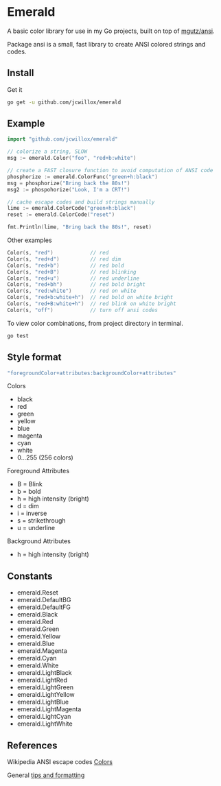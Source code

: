 # Emerald

A basic color library for use in my Go projects, built on top of [mgutz/ansi](https://github.com/mgutz/ansi).

Package ansi is a small, fast library to create ANSI colored strings and codes.

## Install

Get it

```sh
go get -u github.com/jcwillox/emerald
```

## Example

```go
import "github.com/jcwillox/emerald"

// colorize a string, SLOW
msg := emerald.Color("foo", "red+b:white")

// create a FAST closure function to avoid computation of ANSI code
phosphorize := emerald.ColorFunc("green+h:black")
msg = phosphorize("Bring back the 80s!")
msg2 := phospohorize("Look, I'm a CRT!")

// cache escape codes and build strings manually
lime := emerald.ColorCode("green+h:black")
reset := emerald.ColorCode("reset")

fmt.Println(lime, "Bring back the 80s!", reset)
```

Other examples

```go
Color(s, "red")            // red
Color(s, "red+d")          // red dim
Color(s, "red+b")          // red bold
Color(s, "red+B")          // red blinking
Color(s, "red+u")          // red underline
Color(s, "red+bh")         // red bold bright
Color(s, "red:white")      // red on white
Color(s, "red+b:white+h")  // red bold on white bright
Color(s, "red+B:white+h")  // red blink on white bright
Color(s, "off")            // turn off ansi codes
```

To view color combinations, from project directory in terminal.

```sh
go test
```

## Style format

```go
"foregroundColor+attributes:backgroundColor+attributes"
```

Colors

* black
* red
* green
* yellow
* blue
* magenta
* cyan
* white
* 0...255 (256 colors)

Foreground Attributes

* B = Blink
* b = bold
* h = high intensity (bright)
* d = dim
* i = inverse
* s = strikethrough
* u = underline

Background Attributes

* h = high intensity (bright)

## Constants

* emerald.Reset
* emerald.DefaultBG
* emerald.DefaultFG
* emerald.Black
* emerald.Red
* emerald.Green
* emerald.Yellow
* emerald.Blue
* emerald.Magenta
* emerald.Cyan
* emerald.White
* emerald.LightBlack
* emerald.LightRed
* emerald.LightGreen
* emerald.LightYellow
* emerald.LightBlue
* emerald.LightMagenta
* emerald.LightCyan
* emerald.LightWhite

## References

Wikipedia ANSI escape codes [Colors](http://en.wikipedia.org/wiki/ANSI_escape_code#Colors)

General [tips and formatting](http://misc.flogisoft.com/bash/tip_colors_and_formatting)
